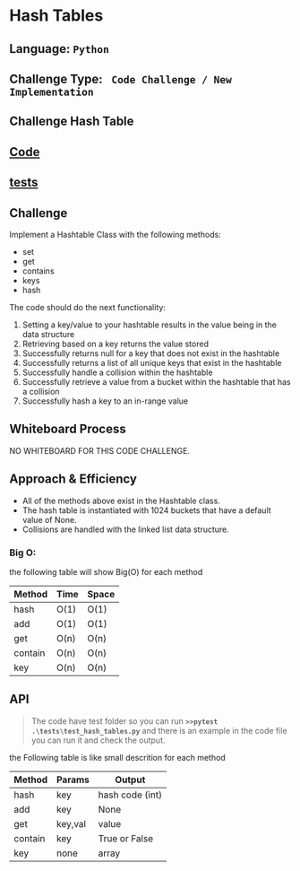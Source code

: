 # Hash Tables

## Language: `Python`
## Challenge Type: ` Code Challenge / New Implementation`


## Challenge Hash Table

## [Code](https://github.com/mohammad-alshish/data-structures-and-algorithms/blob/main/hash_tables/hash_tables.py)
## [tests](https://github.com/mohammad-alshish/data-structures-and-algorithms/blob/main/tests/test_hash_tables.py)


## Challenge

Implement a Hashtable Class with the following methods:
- set 
- get
- contains
- keys
- hash

The code should do the next functionality:

1. Setting a key/value to your hashtable results in the value being in the data structure
2. Retrieving based on a key returns the value stored
3. Successfully returns null for a key that does not exist in the hashtable
4. Successfully returns a list of all unique keys that exist in the hashtable
5. Successfully handle a collision within the hashtable
6. Successfully retrieve a value from a bucket within the hashtable that has a collision
7. Successfully hash a key to an in-range value

## Whiteboard Process
NO WHITEBOARD FOR THIS CODE CHALLENGE.

## Approach & Efficiency
- All of the methods above exist in the Hashtable class.
- The hash table is instantiated with 1024 buckets that have a default value of None.
- Collisions are handled with the linked list data structure.

### Big O:
the following table will show Big(O) for each method

| **Method** | **Time** | **Space** |
|------------|----------|-----------|
| hash       | O(1)     | O(1)      |
| add        | O(1)     | O(1)      |
| get        | O(n)     | O(n)      |
| contain    | O(n)     | O(n)      |
| key        | O(n)     | O(n)      |



## API 
> The code have test folder so you can run **`>>pytest .\tests\test_hash_tables.py`** and there is an example in the code file you can run it and check the output.

the Following table is like small descrition for each method 

| **Method** | **Params** | **Output**      |
|------------|------------|-----------------|
| hash       | key        | hash code (int) |
| add        | key        | None            |
| get        | key,val    | value           |
| contain    | key        | True or False   |
| key        | none       | array           |
